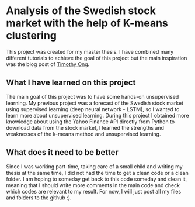 # Analysis of the Swedish stock market with the help of K-means clustering
This project was created for my master thesis. I have combined many different tutorials to achieve the goal of this project but the main inspiration was the blog post of [Timothy Ong](https://medium.com/uptick-blog/stock-picks-using-k-means-clustering-4330c6c4e8de).

## What I have learned on this project

The main goal of this project was to have some hands-on unsupervised learning. My previous project was a forecast of the Swedish stock market using supervised learning (deep neural network - LSTM), so I wanted to learn more about unsupervised learning. During this project I obtained more knowledge about using the Yahoo Finance API directly from Python to download data from the stock market, I learned the strengths and weaknesses of the k-means method and unsupervised learning.

## What does it need to be better
Since I was working part-time, taking care of a small child and writing my thesis at the same time, I did not had the time to get a clean code or a clean folder. I am hoping to someday get back to this code someday and clean it, meaning that I should write more comments in the main code and check which codes are relevant to my result. For now, I will just post all my files and folders to the github :).
